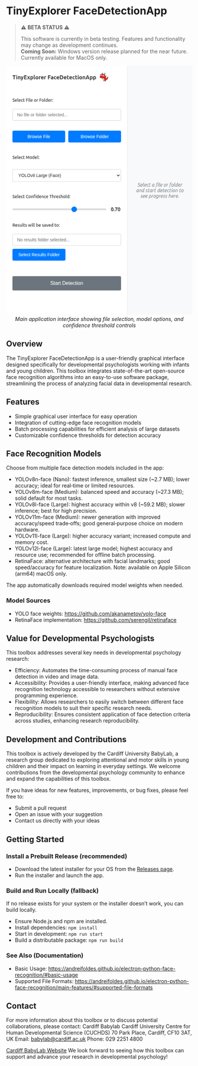 # TinyExplorer FaceDetectionApp

> ⚠️ **BETA STATUS** ⚠️
> 
> This software is currently in beta testing. Features and functionality may change as development continues.  
> **Coming Soon:** Windows version release planned for the near future. Currently available for MacOS only.

<div align="center">
  <img src="docs/assets/screenshots/app-main-interface.png" alt="TinyExplorer FaceDetectionApp Interface" />
  <br>
  <em>Main application interface showing file selection, model options, and confidence threshold controls</em>
</div>

## Overview

The TinyExplorer FaceDetectionApp is a user-friendly graphical interface designed specifically for developmental psychologists working with infants and young children. This toolbox integrates state-of-the-art open-source face recognition algorithms into an easy-to-use software package, streamlining the process of analyzing facial data in developmental research.

## Features

- Simple graphical user interface for easy operation
- Integration of cutting-edge face recognition models
- Batch processing capabilities for efficient analysis of large datasets
- Customizable confidence thresholds for detection accuracy


## Face Recognition Models

Choose from multiple face detection models included in the app:

- YOLOv8n-face (Nano): fastest inference, smallest size (~2.7 MB); lower accuracy; ideal for real‑time or limited resources.
- YOLOv8m-face (Medium): balanced speed and accuracy (~27.3 MB); solid default for most tasks.
- YOLOv8l-face (Large): highest accuracy within v8 (~59.2 MB); slower inference; best for high precision.
- YOLOv11m-face (Medium): newer generation with improved accuracy/speed trade‑offs; good general‑purpose choice on modern hardware.
- YOLOv11l-face (Large): higher accuracy variant; increased compute and memory cost.
- YOLOv12l-face (Large): latest large model; highest accuracy and resource use; recommended for offline batch processing.
- RetinaFace: alternative architecture with facial landmarks; good speed/accuracy for feature localization. Note: available on Apple Silicon (arm64) macOS only.

The app automatically downloads required model weights when needed.

### Model Sources
- YOLO face weights: https://github.com/akanametov/yolo-face
- RetinaFace implementation: https://github.com/serengil/retinaface
  
## Value for Developmental Psychologists

This toolbox addresses several key needs in developmental psychology research:

- Efficiency: Automates the time-consuming process of manual face detection in video and image data.
- Accessibility: Provides a user-friendly interface, making advanced face recognition technology accessible to researchers without extensive programming experience.
- Flexibility: Allows researchers to easily switch between different face recognition models to suit their specific research needs.
- Reproducibility: Ensures consistent application of face detection criteria across studies, enhancing research reproducibility.

## Development and Contributions

This toolbox is actively developed by the Cardiff University BabyLab, a research group dedicated to exploring attentional and motor skills in young children and their impact on learning in everyday settings. We welcome contributions from the developmental psychology community to enhance and expand the capabilities of this toolbox.

If you have ideas for new features, improvements, or bug fixes, please feel free to:

- Submit a pull request
- Open an issue with your suggestion
- Contact us directly with your ideas

## Getting Started

### Install a Prebuilt Release (recommended)
- Download the latest installer for your OS from the [Releases page](https://github.com/andreifoldes/electron-python-face-recognition/releases).
- Run the installer and launch the app.

### Build and Run Locally (fallback)
If no release exists for your system or the installer doesn’t work, you can build locally.

- Ensure Node.js and npm are installed.
- Install dependencies: `npm install`
- Start in development: `npm run start`
- Build a distributable package: `npm run build`

### See Also (Documentation)
- Basic Usage: https://andreifoldes.github.io/electron-python-face-recognition/#basic-usage
- Supported File Formats: https://andreifoldes.github.io/electron-python-face-recognition/main-features/#supported-file-formats

## Contact

For more information about this toolbox or to discuss potential collaborations, please contact:
Cardiff Babylab
Cardiff University Centre for Human Developmental Science (CUCHDS)
70 Park Place, Cardiff, CF10 3AT, UK
Email: <babylab@cardiff.ac.uk>
Phone: 029 2251 4800

[Cardiff BabyLab Website](https://www.cardiff-babylab.com/)
We look forward to seeing how this toolbox can support and advance your research in developmental psychology!
